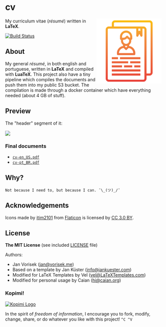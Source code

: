 # cv

<img src="logo.svg" height="210px" align="right"/>

My curriculum vitae (_résumé_) written in __LaTeX__.

[![Build Status][travis-shield]][travis-url]

[travis-shield]: https://img.shields.io/travis/caian-org/cv.svg?style=for-the-badge
[travis-url]: https://travis-ci.org/caian-org/cv


## About

My general _résumé_, in both english and portuguese, written in __LaTeX__ and
compiled with __LuaTeX__. This project also have a tiny pipeline which
compiles the documents and push them into my public S3 bucket. The compilation
is made through a docker container which have everything needed (about 4 GB of
stuff).


## Preview

The "header" segment of it:

<img src="https://caian-org.s3.amazonaws.com/preview.png" align="center"/>

### Final documents

- [`cv-en_US.pdf`][en_US]
- [`cv-pt_BR.pdf`][pt_BR]

[en_US]: https://caian-org.s3.amazonaws.com/cv-en_US.pdf
[pt_BR]: https://caian-org.s3.amazonaws.com/cv-pt_BR.pdf


## Why?

```
Not because I need to, but because I can. ¯\_(ツ)_/¯
```


## Acknowledgements

Icons made by [itim2101][itim] from [Flaticon][flaticon] is
licensed by [CC 3.0 BY][cc3].

[itim]: https://www.flaticon.com/authors/itim2101
[flaticon]: https://www.flaticon.com
[cc3]: http://creativecommons.org/licenses/by/3.0


## License

__The MIT License__ (see included [LICENSE](LICENSE.md) file)

Authors:
- Jan Vorisek (jan@vorisek.me)
- Based on a template by Jan Küster (info@jankuester.com)
- Modified for LaTeX Templates by Vel (vel@LaTeXTemplates.com)
- Modified for personal usage by Caian (hi@caian.org)

### Kopimi!

[![Kopimi Logo][kopimi-logo]][kopimi-url]

In the spirit of _freedom of information_, I encourage you to fork, modify,
change, share, or do whatever you like with this project! `^C ^V`

[kopimi-logo]: https://gist.githubusercontent.com/xero/cbcd5c38b695004c848b73e5c1c0c779/raw/6b32899b0af238b17383d7a878a69a076139e72d/kopimi-sm.png
[kopimi-url]: https://kopimi.com
